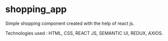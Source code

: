 # shopping_app
Simple shopping component created with the help of react js.

Technologies used : HTML,  CSS, REACT JS, SEMANTIC UI, REDUX, AXIOS.


